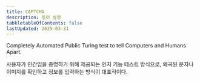 ```yaml
---
title: CAPTCHA
description: 용어 설명
tabkletableOfContents: false
lastUpdated: 2025-03-31
---
```


<span lang="en">Completely Automated Public Turing test to tell Computers and Humans Apart</span>.

사용자가 인간임을 증명하기 위해 제공되는 인지 기능 테스트 방식으로, 왜곡된 문자나 이미지를 확인하고 정보를 입력하는 방식이 대표적이다.